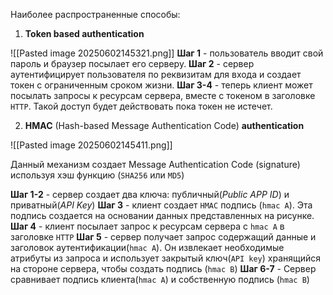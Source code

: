 Наиболее распространенные способы:
1. **Token based authentication**

![[Pasted image 20250602145321.png]]
	**Шаг 1** - пользователь вводит свой пароль и браузер посылает его серверу.
	**Шаг 2** - сервер аутентифицирует пользователя по реквизитам для входа и создает токен с ограниченным сроком жизни.
	**Шаг 3-4** - теперь клиент может посылать запросы к ресурсам сервера, вместе с токеном в заголовке `HTTP`. Такой доступ будет действовать пока токен не истечет.

2. **HMAC** (Hash-based Message Authentication Code) **authentication**

![[Pasted image 20250602145411.png]]

Данный механизм создает Message Authentication Code (signature) используя хэш функцию (`SHA256` или `MD5`)

**Шаг 1-2** - сервер создает два ключа: публичный(*Public APP ID*) и приватный(*API Key*)
**Шаг 3** - клиент создает `HMAC` подпись (`hmac A`). Эта подпись создается на основании данных представленных на рисунке.
**Шаг 4** - клиент посылает запрос к ресурсам сервера с `hmac A` в заголовке `HTTP`
**Шаг 5** - сервер получает  запрос содержащий данные и заголовок аутентификации(`hmac A`). Он извлекает необходимые атрибуты из запроса и использует закрытый ключ(`API key`) хранящийся на стороне сервера, чтобы создать подпись (`hmac B`)
**Шаг 6-7** - Сервер сравнивает подпись клиента(`hmac A`) и собственную подпись (`hmac B`) 


